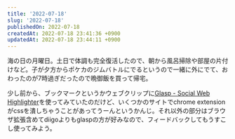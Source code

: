 ```yaml
---
title: '2022-07-18'
slug: '2022-07-18'
publishedOn: 2022-07-18
createdAt: 2022-07-18 23:41:36 +0900
updatedAt: 2022-07-18 23:44:11 +0900
---
```

海の日の月曜日。土日で体調も完全復活したので、朝から風呂掃除や部屋の片付けなど。子が夕方からポケカのジムバトルにでるというので一緒に外にでて、おわったのが7時過ぎだったので晩御飯を買って帰宅。

少し前から、ブックマークというかウェブクリップに[Glasp - Social Web Highlighter](https://glasp.co/?invite_code=qGP9GKdLRjalFaRMeLeCEBDrsbn1)を使ってみていたのだけど、いくつかのサイトでchrome extensionがcssを潰しちゃうことがあってうーんというかんじ。それ以外の部分はブラウザ拡張含めてdiigoよりもglaspの方が好みなので、フィードバックしてもうすこし使ってみよう。
